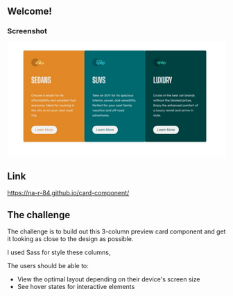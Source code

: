 

## Welcome! 

### Screenshot
![](/images/screenshot.jpg)

## Link
https://na-r-84.github.io/card-component/

## The challenge

The challenge is to build out this 3-column preview card component and get it looking as close to the design as possible.

I used Sass for style these columns,

The users should be able to:

- View the optimal layout depending on their device's screen size
- See hover states for interactive elements





